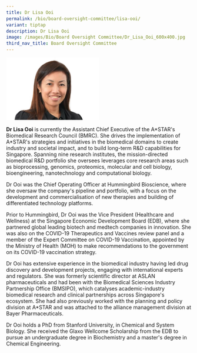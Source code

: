 ```yaml
---
title: Dr Lisa Ooi
permalink: /bio/board-oversight-committee/lisa-ooi/
variant: tiptap
description: Dr Lisa Ooi
image: /images/Bio/Board Oversight Committee/Dr_Lisa_Ooi_600x400.jpg
third_nav_title: Board Oversight Committee
---
```

<p></p>
<div class="isomer-image-wrapper">
<img style="width: 50%;" height="auto" width="100%" alt="Dr Lisa Ooi" src="/images/Bio/Board Oversight Committee/Dr_Lisa_Ooi_600x400.jpg">
</div>
<p><strong>Dr Lisa Ooi</strong> is currently the Assistant Chief Executive
of the A*STAR's Biomedical Research Council (BMRC). She drives the implementation
of A*STAR's strategies and initiatives in the biomedical domains to create
industry and societal impact, and to build long-term R&amp;D capabilities
for Singapore. Spanning nine research institutes, the mission-directed
biomedical R&amp;D portfolio she oversees leverages core research areas
such as bioprocessing, genomics, proteomics, molecular and cell biology,
bioengineering, nanotechnology and computational biology.</p>
<p>Dr Ooi was the Chief Operating Officer at Hummingbird Bioscience, where
she oversaw the company's pipeline and portfolio, with a focus on the development
and commercialisation of new therapies and building of differentiated technology
platforms.</p>
<p>Prior to Hummingbird, Dr Ooi was the Vice President (Healthcare and Wellness)
at the Singapore Economic Development Board (EDB), where she partnered
global leading biotech and medtech companies in innovation. She was also
on the COVID-19 Therapeutics and Vaccines review panel and a member of
the Expert Committee on COVID-19 Vaccination, appointed by the Ministry
of Health (MOH) to make recommendations to the government on its COVID-19
vaccination strategy.</p>
<p>Dr Ooi has extensive experience in the biomedical industry having led
drug discovery and development projects, engaging with international experts
and regulators. She was formerly scientific director at ASLAN pharmaceuticals
and had been with the Biomedical Sciences Industry Partnership Office (BMSIPO),
which catalyses academic-industry biomedical research and clinical partnerships
across Singapore's ecosystem. She had also previously worked with the planning
and policy division at A*STAR and was attached to the alliance management
division at Bayer Pharmaceuticals.</p>
<p>Dr Ooi holds a PhD from Stanford University, in Chemical and System Biology.
She received the Glaxo Wellcome Scholarship from the EDB to pursue an undergraduate
degree in Biochemistry and a master's degree in Chemical Engineering.</p>